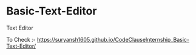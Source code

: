 # Basic-Text-Editor
Text Editor

To Check :- https://suryansh1605.github.io/CodeClauseInternship_Basic-Text-Editor/

